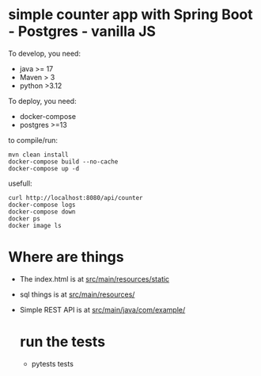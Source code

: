 # simple counter app with Spring Boot - Postgres - vanilla JS

To develop, you need:
- java >= 17 
- Maven > 3
- python >3.12

To deploy, you need:
- docker-compose
- postgres >=13


to compile/run:
```
mvn clean install  
docker-compose build --no-cache 
docker-compose up -d
```

usefull:
```
curl http://localhost:8080/api/counter
docker-compose logs
docker-compose down
docker ps 
docker image ls 
```
# Where are things

- The index.html is at [src/main/resources/static](/src/main/resources/static/index.html)
- sql things is at [src/main/resources/](/src/main/resources/)
- Simple REST API is at [src/main/java/com/example/](src/main/java/com/example/counter/CounterController.java)

  # run the tests
  - pytests tests
